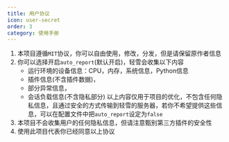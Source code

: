 ```yaml
---
title: 用户协议
icon: user-secret
order: 3
category: 使用手册
---
```


1. 本项目遵循`MIT`协议，你可以自由使用，修改，分发，但是请保留原作者信息
2. 你可以选择开启`auto_report`(默认开启)，轻雪会收集以下内容
   - 运行环境的设备信息：CPU，内存，系统信息，Python信息
   - 插件信息(不含插件数据)，
   - 部分异常信息，
   - 会话负载信息(不含隐私部分)
   以上内容仅用于项目的优化，不包含任何隐私信息，且通过安全的方式传输到轻雪的服务器，若你不希望提供这些信息，可以在配置文件中把`auto_report`设定为`false`
3. 本项目不会收集用户的任何隐私信息，但请注意甄别第三方插件的安全性
4. 使用此项目代表你已经同意以上协议